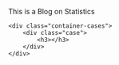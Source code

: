 This is a Blog on Statistics

    <div class="container-cases">
        <div class="case">
            <h3></h3>
        </div>
    </div>